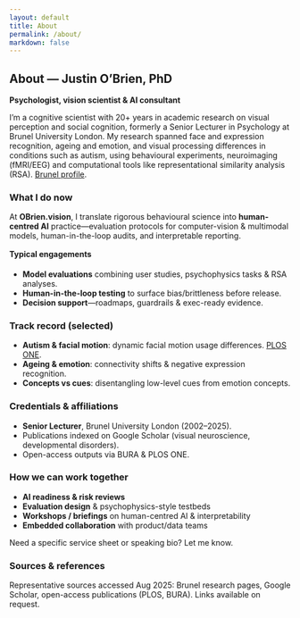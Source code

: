 ```yaml
---
layout: default
title: About
permalink: /about/
markdown: false
---
```

<div class="grid-cards max-3 about-grid">
	<article class="card" data-reveal><div class="card__body">
		<h2 class="card__title">About — Justin O’Brien, PhD</h2>
		<p><strong>Psychologist, vision scientist & AI consultant</strong></p>
		<p>I’m a cognitive scientist with 20+ years in academic research on visual perception and social cognition, formerly a Senior Lecturer in Psychology at Brunel University London. My research spanned face and expression recognition, ageing and emotion, and visual processing differences in conditions such as autism, using behavioural experiments, neuroimaging (fMRI/EEG) and computational tools like representational similarity analysis (RSA). <a href="https://www.brunel.ac.uk/people/justin-obrien/research">Brunel profile</a>.</p>
	</div></article>
	<article class="card" data-reveal><div class="card__body">
		<h3 class="card__title">What I do now</h3>
		<p>At <strong>OBrien.vision</strong>, I translate rigorous behavioural science into <strong>human-centred AI</strong> practice—evaluation protocols for computer-vision & multimodal models, human-in-the-loop audits, and interpretable reporting.</p>
		<h4 class="card__meta" style="margin-top:1rem;">Typical engagements</h4>
		<ul>
			<li><strong>Model evaluations</strong> combining user studies, psychophysics tasks & RSA analyses.</li>
			<li><strong>Human-in-the-loop testing</strong> to surface bias/brittleness before release.</li>
			<li><strong>Decision support</strong>—roadmaps, guardrails & exec-ready evidence.</li>
		</ul>
	</div></article>
	<article class="card" data-reveal><div class="card__body">
		<h3 class="card__title">Track record (selected)</h3>
		<ul>
			<li><strong>Autism & facial motion</strong>: dynamic facial motion usage differences. <a href="https://journals.plos.org/plosone/article?id=10.1371%2Fjournal.pone.0102173">PLOS ONE</a>.</li>
			<li><strong>Ageing & emotion</strong>: connectivity shifts & negative expression recognition.</li>
			<li><strong>Concepts vs cues</strong>: disentangling low-level cues from emotion concepts.</li>
		</ul>
	</article>
	<article class="card" data-reveal><div class="card__body">
		<h3 class="card__title">Credentials & affiliations</h3>
		<ul>
			<li><strong>Senior Lecturer</strong>, Brunel University London (2002–2025).</li>
			<li>Publications indexed on Google Scholar (visual neuroscience, developmental disorders).</li>
			<li>Open-access outputs via BURA & PLOS ONE.</li>
		</ul>
	</div></article>
	<article class="card" data-reveal><div class="card__body">
		<h3 class="card__title">How we can work together</h3>
		<ul>
			<li><strong>AI readiness & risk reviews</strong></li>
			<li><strong>Evaluation design</strong> & psychophysics-style testbeds</li>
			<li><strong>Workshops / briefings</strong> on human-centred AI & interpretability</li>
			<li><strong>Embedded collaboration</strong> with product/data teams</li>
		</ul>
		<p>Need a specific service sheet or speaking bio? Let me know.</p>
	</div></article>
	<article class="card" data-reveal><div class="card__body">
		<h3 class="card__title">Sources & references</h3>
		<p>Representative sources accessed Aug 2025: Brunel research pages, Google Scholar, open-access publications (PLOS, BURA). Links available on request.</p>
	</div></article>
</div>
